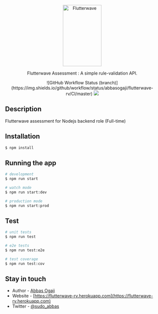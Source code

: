 <p align="center">
    <img title="Flutterwave" height="200" src="https://flutterwave.com/images/logo-colored.svg" width="50%"/>
</p>

  <p align="center">Flutterwave Assessment : A simple rule-validation API.</p>
  <p align="center"> 
    ![GitHub Workflow Status (branch)](https://img.shields.io/github/workflow/status/abbasogaji/flutterwave-rv/CI/master)
    <a href="https://codecov.io/gh/abbasogaji/nst-kimixbond">
      <img src="https://codecov.io/gh/abbasogaji/nst-kimixbond/branch/master/graph/badge.svg?token=QQC95CIAOR" />
    </a>
   </p>

## Description
Flutterwave assessment for Nodejs backend role (Full-time)

## Installation

```bash
$ npm install
```

## Running the app

```bash
# development
$ npm run start

# watch mode
$ npm run start:dev

# production mode
$ npm run start:prod
```

## Test

```bash
# unit tests
$ npm run test

# e2e tests
$ npm run test:e2e

# test coverage
$ npm run test:cov
```

## Stay in touch

- Author - [Abbas Ogaji](https://abbasogaji.dev)
- Website - [https://flutterwave-rv.herokuapp.com](https://flutterwave-rv.herokuapp.com)
- Twitter - [@sudo_abbas](https://twitter.com/sudo_abbas)